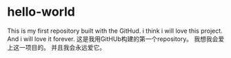 # hello-world
This is my first repository built with the GitHud.
i think i will love this project.
And i will love it forever.
这是我用GitHUb构建的第一个repository。
我想我会爱上这一项目的。
并且我会永远爱它。
